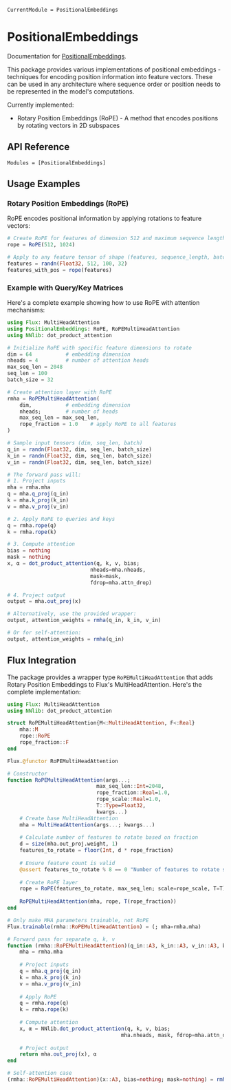 ```@meta
CurrentModule = PositionalEmbeddings
```

# PositionalEmbeddings

Documentation for [PositionalEmbeddings](https://github.com/mashu/PositionalEmbeddings.jl).

This package provides various implementations of positional embeddings - techniques for encoding position information into feature vectors. These can be used in any architecture where sequence order or position needs to be represented in the model's computations.

Currently implemented:
- Rotary Position Embeddings (RoPE) - A method that encodes positions by rotating vectors in 2D subspaces

## API Reference

```@autodocs
Modules = [PositionalEmbeddings]
```

## Usage Examples

### Rotary Position Embeddings (RoPE)

RoPE encodes positional information by applying rotations to feature vectors:

```julia
# Create RoPE for features of dimension 512 and maximum sequence length of 1024
rope = RoPE(512, 1024)

# Apply to any feature tensor of shape (features, sequence_length, batch)
features = randn(Float32, 512, 100, 32)
features_with_pos = rope(features)
```

### Example with Query/Key Matrices

Here's a complete example showing how to use RoPE with attention mechanisms:

```julia
using Flux: MultiHeadAttention
using PositionalEmbeddings: RoPE, RoPEMultiHeadAttention
using NNlib: dot_product_attention

# Initialize RoPE with specific feature dimensions to rotate
dim = 64           # embedding dimension
nheads = 4         # number of attention heads
max_seq_len = 2048
seq_len = 100
batch_size = 32

# Create attention layer with RoPE
rmha = RoPEMultiHeadAttention(
    dim,           # embedding dimension
    nheads;        # number of heads
    max_seq_len = max_seq_len,
    rope_fraction = 1.0    # apply RoPE to all features
)

# Sample input tensors (dim, seq_len, batch)
q_in = randn(Float32, dim, seq_len, batch_size)
k_in = randn(Float32, dim, seq_len, batch_size)
v_in = randn(Float32, dim, seq_len, batch_size)

# The forward pass will:
# 1. Project inputs
mha = rmha.mha
q = mha.q_proj(q_in)
k = mha.k_proj(k_in)
v = mha.v_proj(v_in)

# 2. Apply RoPE to queries and keys
q = rmha.rope(q)
k = rmha.rope(k)

# 3. Compute attention
bias = nothing
mask = nothing
x, α = dot_product_attention(q, k, v, bias;
                           nheads=mha.nheads, 
                           mask=mask, 
                           fdrop=mha.attn_drop)

# 4. Project output
output = mha.out_proj(x)

# Alternatively, use the provided wrapper:
output, attention_weights = rmha(q_in, k_in, v_in)

# Or for self-attention:
output, attention_weights = rmha(q_in)
```

## Flux Integration

The package provides a wrapper type `RoPEMultiHeadAttention` that adds Rotary Position Embeddings to Flux's MultiHeadAttention. Here's the complete implementation:

```julia
using Flux: MultiHeadAttention
using NNlib: dot_product_attention

struct RoPEMultiHeadAttention{M<:MultiHeadAttention, F<:Real}
    mha::M
    rope::RoPE
    rope_fraction::F
end

Flux.@functor RoPEMultiHeadAttention

# Constructor
function RoPEMultiHeadAttention(args...;
                             max_seq_len::Int=2048,
                             rope_fraction::Real=1.0,
                             rope_scale::Real=1.0,
                             T::Type=Float32,
                             kwargs...)
    # Create base MultiHeadAttention
    mha = MultiHeadAttention(args...; kwargs...)
    
    # Calculate number of features to rotate based on fraction
    d = size(mha.out_proj.weight, 1)
    features_to_rotate = floor(Int, d * rope_fraction)
    
    # Ensure feature count is valid
    @assert features_to_rotate % 8 == 0 "Number of features to rotate should be multiple of 8 for optimal performance, got $features_to_rotate. Adjust rope_fraction accordingly."
    
    # Create RoPE layer
    rope = RoPE(features_to_rotate, max_seq_len; scale=rope_scale, T=T)
    
    RoPEMultiHeadAttention(mha, rope, T(rope_fraction))
end

# Only make MHA parameters trainable, not RoPE
Flux.trainable(rmha::RoPEMultiHeadAttention) = (; mha=rmha.mha)

# Forward pass for separate q, k, v
function (rmha::RoPEMultiHeadAttention)(q_in::A3, k_in::A3, v_in::A3, bias=nothing; mask=nothing)
    mha = rmha.mha
    
    # Project inputs
    q = mha.q_proj(q_in)
    k = mha.k_proj(k_in)
    v = mha.v_proj(v_in)
    
    # Apply RoPE
    q = rmha.rope(q)
    k = rmha.rope(k)
    
    # Compute attention
    x, α = NNlib.dot_product_attention(q, k, v, bias;
                                     mha.nheads, mask, fdrop=mha.attn_drop)
    
    # Project output
    return mha.out_proj(x), α
end

# Self-attention case
(rmha::RoPEMultiHeadAttention)(x::A3, bias=nothing; mask=nothing) = rmha(x, x, x, bias; mask=mask)
```

```@index
```
